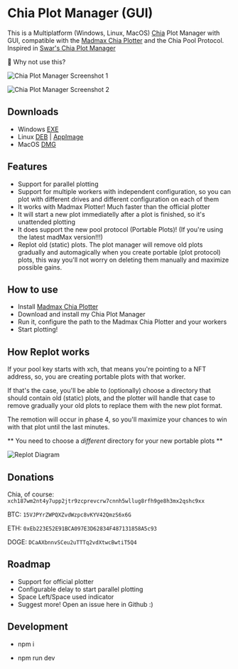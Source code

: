 # Chia Plot Manager (GUI)
This is a Multiplatform (Windows, Linux, MacOS) [Chia](https://www.chia.net/) Plot Manager with GUI, compatible with the [Madmax Chia Plotter](https://github.com/madMAx43v3r/chia-plotter) and the Chia Pool Protocol. Inspired in [Swar's Chia Plot Manager](https://github.com/swar/Swar-Chia-Plot-Manager)

🚀 Why not use this?

![Chia Plot Manager Screenshot 1](https://user-images.githubusercontent.com/3529184/124416370-78c60c00-dd1c-11eb-9308-2e1c850a4e3e.png)

![Chia Plot Manager Screenshot 2](https://user-images.githubusercontent.com/3529184/124389208-c5bdca00-dcab-11eb-8982-bfff8c0d60e3.png)

## Downloads

- Windows [EXE](https://github.com/ocruzv/chia-plot-manager/releases/latest/download/Ocruzv-Chia-Plot-Manager.exe)
- Linux [DEB](https://github.com/ocruzv/chia-plot-manager/releases/latest/download/Ocruzv-Chia-Plot-Manager.deb) | [AppImage](https://github.com/ocruzv/chia-plot-manager/releases/latest/download/Ocruzv-Chia-Plot-Manager.AppImage)
- MacOS [DMG](https://github.com/ocruzv/chia-plot-manager/releases/latest/download/Ocruzv-Chia-Plot-Manager.dmg)

## Features

- Support for parallel plotting
- Support for multiple workers with independent configuration, so you can plot with different drives and different configuration on each of them
- It works with Madmax Plotter! Much faster than the official plotter
- It will start a new plot immediatelly after a plot is finished, so it's unattended plotting
- It does support the new pool protocol (Portable Plots)! (If you're using the latest madMax version!!!)
- Replot old (static) plots. The plot manager will remove old plots gradually and automagically when you create portable (plot protocol) plots, this way you'll not worry on deleting them manually and maximize possible gains.

## How to use

- Install [Madmax Chia Plotter](https://github.com/madMAx43v3r/chia-plotter)
- Download and install my Chia Plot Manager
- Run it, configure the path to the Madmax Chia Plotter and your workers
- Start plotting!

## How Replot works

If your pool key starts with xch, that means you're pointing to a NFT address, so, you are creating portable plots with that worker.

If that's the case, you'll be able to (optionally) choose a directory that should contain old (static) plots, and the plotter will handle that case to remove gradually your old plots to replace them with the new plot format.

The remotion will occur in phase 4, so you'll maximize your chances to win with that plot until the last minutes.

** You need to choose a _different_ directory for your new portable plots **

![Replot Diagram](https://user-images.githubusercontent.com/3529184/124793064-3e728f80-df13-11eb-87c2-4c1a6d9739a2.png)

## Donations

Chia, of course: `xch187wm2nt4y7upp2jtr9zcprevcrw7cnnh5wllug8rfh9ge8h3mx2qshc9xx`

BTC: `15VJPYrZWPQXZvdWzpc8vKYV42QmzS6x6G`

ETH: `0xEb223E52E91BCA097E3D62834F487131858A5c93`

DOGE: `DCaAXbnnvSCeu2uTTTq2vdXtwcBwtiT5Q4`
## Roadmap

- Support for official plotter
- Configurable delay to start parallel plotting
- Space Left/Space used indicator
- Suggest more! Open an issue here in Github :)

## Development

- npm i

- npm run dev